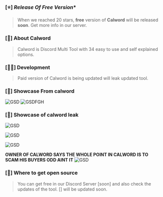 

### [⭐️] *Release Of Free Version**
> When we reached 20 stars, **free** version of **Calword** will be released **soon**. Get more info in our server.

### [📜] **About Calword**
> Calword is Discord Multi Tool with 34 easy to use and self explained options. 

### [👨‍💻] **Development** 
> Paid version of Calword is being updated will leak updated tool.

### [👾] **Showcase From calword**
![GSD](https://github.com/lostroes/calword-multitool/assets/80589822/ac81e0f5-3582-43bc-b85c-9197d01db3fa)
![GSDFGH](https://github.com/lostroes/calword-multitool/assets/80589822/c23f0fbf-ecf5-4c2c-a2e5-f2c40bca2fea)


### [👾] **Showcase of calword leak**
![GSD](https://media.discordapp.net/attachments/1124576052971319296/1131502159700164709/Capture.PNG?width=475&height=427)

![GSD](https://media.discordapp.net/attachments/1124576052971319296/1131502159385595904/leaked.PNG?width=417&height=427)

![GSD](https://media.discordapp.net/attachments/1129850222684688444/1131506259007385640/Capture.PNG?width=746&height=427)

**OWNER OF CALWORD SAYS THE WHOLE POINT IN CALWORD IS TO SCAM HIS BUYERS ODD AINT IT**
![GSD](https://media.discordapp.net/attachments/1129850222684688444/1131533958312644690/IMG_8253.png?width=440&height=427)



### [💸] **Where to get open source**
> You can get free in our Discord Server [soon] and also check the updates of the tool.  [] will be updated soon.
